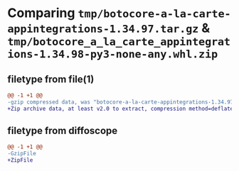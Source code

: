 # Comparing `tmp/botocore-a-la-carte-appintegrations-1.34.97.tar.gz` & `tmp/botocore_a_la_carte_appintegrations-1.34.98-py3-none-any.whl.zip`

## filetype from file(1)

```diff
@@ -1 +1 @@
-gzip compressed data, was "botocore-a-la-carte-appintegrations-1.34.97.tar", last modified: Fri May  3 01:04:34 2024, max compression
+Zip archive data, at least v2.0 to extract, compression method=deflate
```

## filetype from diffoscope

```diff
@@ -1 +1 @@
-GzipFile
+ZipFile
```

